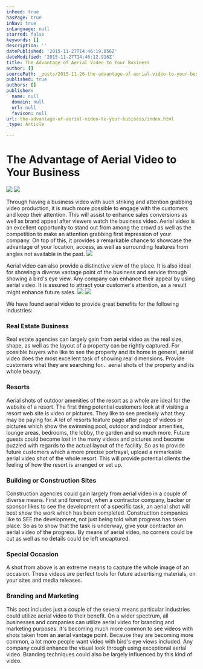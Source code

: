```yaml
---
inFeed: true
hasPage: true
inNav: true
inLanguage: null
starred: false
keywords: []
description: ''
datePublished: '2015-11-27T14:46:19.056Z'
dateModified: '2015-11-27T14:46:12.916Z'
title: The Advantage of Aerial Video to Your Business
author: []
sourcePath: _posts/2015-11-26-the-advantage-of-aerial-video-to-your-business.md
published: true
authors: []
publisher:
  name: null
  domain: null
  url: null
  favicon: null
url: the-advantage-of-aerial-video-to-your-business/index.html
_type: Article

---
```

# **The Advantage of Aerial Video to Your Business**
![](https://the-grid-user-content.s3-us-west-2.amazonaws.com/05acddbf-fdfd-422f-a5bb-8094b06e1ea7.png)
![](https://the-grid-user-content.s3-us-west-2.amazonaws.com/98fece71-b479-4607-8a3f-fedfbff3a407.png)

Through having a business video with such striking and attention grabbing video production, it is much more possible to engage with the customers and keep their attention. This will assist to enhance sales conversions as well as brand appeal after viewers watch the business video. Aerial video is an excellent opportunity to stand out from among the crowd as well as the competition to make an attention grabbing first impression of your company. On top of this, it provides a remarkable chance to showcase the advantage of your location, access, as well as surrounding features from angles not available in the past.
![](https://the-grid-user-content.s3-us-west-2.amazonaws.com/710f18dc-a20a-4732-8e40-ffa1b17e1dc4.png)

Aerial video can also provide a distinctive view of the place. It is also ideal for showing a diverse vantage point of the business and service through showing a bird's eye view. Any company can enhance their appeal by using aerial video. It is assured to attract your customer's attention, as a result might enhance future sales.
![](https://the-grid-user-content.s3-us-west-2.amazonaws.com/cc86b586-d338-412f-970b-05ed5dc8df14.png)
![](https://the-grid-user-content.s3-us-west-2.amazonaws.com/f9f0e8b7-fe49-4d2a-a1c6-92f1dcc88cb9.png)

We have found aerial video to provide great benefits for the following industries:

### **Real Estate Business**

Real estate agencies can largely gain from aerial video as the real size, shape, as well as the layout of a property can be rightly captured. For possible buyers who like to see the property and its home in general, aerial video does the most excellent task of showing real dimensions. Provide customers what they are searching for... aerial shots of the property and its whole beauty.

### **Resorts**

Aerial shots of outdoor amenities of the resort as a whole are ideal for the website of a resort. The first thing potential customers look at if visiting a resort web site is video or pictures. They like to see precisely what they may be paying for. A lot of resorts feature page after page of videos or pictures which show the swimming pool, outdoor and indoor amenities, lounge areas, bedrooms, the lobby, the garden and so much more. Future guests could become lost in the many videos and pictures and become puzzled with regards to the actual layout of the facility. So as to provide future customers which a more precise portrayal, upload a remarkable aerial video shot of the whole resort. This will provide potential clients the feeling of how the resort is arranged or set up.

### **Building or Construction Sites**

Construction agencies could gain largely from aerial video in a couple of diverse means. First and foremost, when a contractor company, backer or sponsor likes to see the development of a specific task, an aerial shot will best show the work which has been completed. Construction companies like to SEE the development, not just being told what progress has taken place. So as to show that the task is underway, give your contractor an aerial video of the progress. By means of aerial video, no corners could be cut as well as no details could be left uncaptured.

### **Special Occasion**

A shot from above is an extreme means to capture the whole image of an occasion. These videos are perfect tools for future advertising materials, on your sites and media releases.

### **Branding and Marketing**

This post includes just a couple of the several means particular industries could utilize aerial video to their benefit. On a wider spectrum, all businesses and companies can utilize aerial video for branding and marketing purposes. It's becoming much more common to see videos with shots taken from an aerial vantage point. Because they are becoming more common, a lot more people want video with bird's eye views included. Any company could enhance the visual look through using exceptional aerial video. Branding techniques could also be largely influenced by this kind of video.